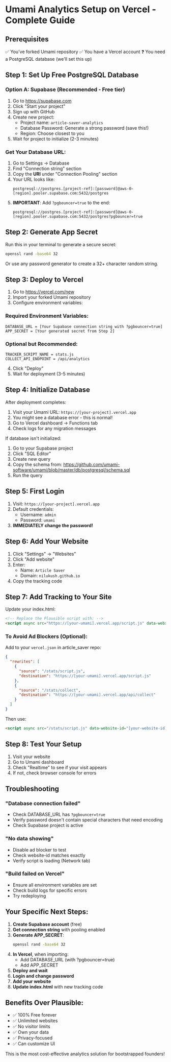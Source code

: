 # Umami Analytics Setup on Vercel - Complete Guide

## Prerequisites
✅ You've forked Umami repository
✅ You have a Vercel account
❓ You need a PostgreSQL database (we'll set this up)

## Step 1: Set Up Free PostgreSQL Database

### Option A: Supabase (Recommended - Free tier)
1. Go to https://supabase.com
2. Click "Start your project"
3. Sign up with GitHub
4. Create new project:
   - Project name: `article-saver-analytics`
   - Database Password: Generate a strong password (save this!)
   - Region: Choose closest to you
5. Wait for project to initialize (2-3 minutes)

### Get Your Database URL:
1. Go to Settings → Database
2. Find "Connection string" section
3. Copy the **URI** under "Connection Pooling" section
4. Your URL looks like:
   ```
   postgresql://postgres.[project-ref]:[password]@aws-0-[region].pooler.supabase.com:5432/postgres
   ```
5. **IMPORTANT**: Add `?pgbouncer=true` to the end:
   ```
   postgresql://postgres.[project-ref]:[password]@aws-0-[region].pooler.supabase.com:5432/postgres?pgbouncer=true
   ```

## Step 2: Generate App Secret
Run this in your terminal to generate a secure secret:
```bash
openssl rand -base64 32
```
Or use any password generator to create a 32+ character random string.

## Step 3: Deploy to Vercel

1. Go to https://vercel.com/new
2. Import your forked Umami repository
3. Configure environment variables:

### Required Environment Variables:
```
DATABASE_URL = [Your Supabase connection string with ?pgbouncer=true]
APP_SECRET = [Your generated secret from Step 2]
```

### Optional but Recommended:
```
TRACKER_SCRIPT_NAME = stats.js
COLLECT_API_ENDPOINT = /api/analytics
```

4. Click "Deploy"
5. Wait for deployment (3-5 minutes)

## Step 4: Initialize Database

After deployment completes:
1. Visit your Umami URL: `https://[your-project].vercel.app`
2. You might see a database error - this is normal!
3. Go to Vercel dashboard → Functions tab
4. Check logs for any migration messages

If database isn't initialized:
1. Go to your Supabase project
2. Click "SQL Editor"
3. Create new query
4. Copy the schema from: https://github.com/umami-software/umami/blob/master/db/postgresql/schema.sql
5. Run the query

## Step 5: First Login

1. Visit: `https://[your-project].vercel.app`
2. Default credentials:
   - Username: `admin`
   - Password: `umami`
3. **IMMEDIATELY change the password!**

## Step 6: Add Your Website

1. Click "Settings" → "Websites"
2. Click "Add website"
3. Enter:
   - Name: `Article Saver`
   - Domain: `nilukush.github.io`
4. Copy the tracking code

## Step 7: Add Tracking to Your Site

Update your index.html:
```html
<!-- Replace the Plausible script with: -->
<script async src="https://[your-umami].vercel.app/script.js" data-website-id="[your-website-id]"></script>
```

### To Avoid Ad Blockers (Optional):
Add to your `vercel.json` in article_saver repo:
```json
{
  "rewrites": [
    {
      "source": "/stats/script.js",
      "destination": "https://[your-umami].vercel.app/script.js"
    },
    {
      "source": "/stats/collect",
      "destination": "https://[your-umami].vercel.app/api/collect"
    }
  ]
}
```

Then use:
```html
<script async src="/stats/script.js" data-website-id="[your-website-id]"></script>
```

## Step 8: Test Your Setup

1. Visit your website
2. Go to Umami dashboard
3. Check "Realtime" to see if your visit appears
4. If not, check browser console for errors

## Troubleshooting

### "Database connection failed"
- Check DATABASE_URL has `?pgbouncer=true`
- Verify password doesn't contain special characters that need encoding
- Check Supabase project is active

### "No data showing"
- Disable ad blocker to test
- Check website-id matches exactly
- Verify script is loading (Network tab)

### "Build failed on Vercel"
- Ensure all environment variables are set
- Check build logs for specific errors
- Try redeploying

## Your Specific Next Steps:

1. **Create Supabase account** (free)
2. **Get connection string** with pooling enabled
3. **Generate APP_SECRET**: 
   ```bash
   openssl rand -base64 32
   ```
4. **In Vercel**, when importing:
   - Add DATABASE_URL (with ?pgbouncer=true)
   - Add APP_SECRET
5. **Deploy and wait**
6. **Login and change password**
7. **Add your website**
8. **Update index.html** with new tracking code

## Benefits Over Plausible:
- ✅ 100% Free forever
- ✅ Unlimited websites
- ✅ No visitor limits
- ✅ Own your data
- ✅ Privacy-focused
- ✅ Can customize UI

This is the most cost-effective analytics solution for bootstrapped founders!